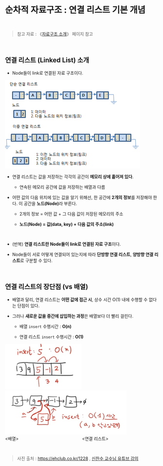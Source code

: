 # 순차적 자료구조 : 연결 리스트 기본 개념

<br/>

>  참고 자료 : 《<a href="https://github.com/SangYoonLee1231/TIL/blob/main/DataStructure/data_structure_introduction.md">자료구조 소개</a>》 페이지 참고

<br/>

## 연결 리스트 (Linked List) 소개

* Node들이 link로 연결된 자료 구조이다.

<img src="img/linked_list1.png">

<br/>

* 연결 리스트는 값을 저장하는 각각의 공간이 <strong>메모리 상에 흩어져 있다</strong>.
    
    * 연속된 메모리 공간에 값을 저장하는 배열과 다름

* 어떤 값의 다음 위치에 있는 값을 알기 위해선, 한 공간에 <strong>2개의 정보</strong>를 저장해야 한다. 이 공간을 <strong>노드(Node)</strong>라 부른다.

    * 2개의 정보 = 어떤 값 + 그 다음 값이 저장된 메모리의 주소

    * <strong>노드(Node) = 값(data, key) + 다음 값의 주소(link)</strong>

<br/>

* (반복) <strong>연결 리스트란 Node들이 link로 연결된 자료 구조</strong>이다.

* Node들이 서로 어떻게 연결되어 있는지에 따라 <strong>단방향 연결 리스트</strong>, <strong>양방향 연결 리스트</strong>로 구분할 수 있다.

<br/>

## 연결 리스트의 장단점 (vs 배열)

* 배열과 달리, 연결 리스트는 <strong>어떤 값에 접근 시</strong>, 상수 시간 O(1) 내에 수행할 수 없다는 단점이 있다.

* 그러나 <strong>새로운 값을 중간에 삽입하는 과정</strong>은 배열보다 더 빨리 걸린다.

    * 배열 <code>insert</code> 수행시간 : <strong>O(n)</strong>

    * 연결 리스트 <code>insert</code> 수행시간 : <strong>O(1)</strong>

<img src="img/linked_list2.png" width="250px"> <img src="img/linked_list3.png" width="400px">  
\<배열> &nbsp;&nbsp;&nbsp;&nbsp;&nbsp;&nbsp;&nbsp;&nbsp;&nbsp;&nbsp;&nbsp;&nbsp;&nbsp;&nbsp;&nbsp;&nbsp;&nbsp;&nbsp;&nbsp;&nbsp;&nbsp;&nbsp;&nbsp;&nbsp;&nbsp;&nbsp;&nbsp;&nbsp;&nbsp;&nbsp;&nbsp;&nbsp;&nbsp;&nbsp;&nbsp;&nbsp;&nbsp;&nbsp;&nbsp;&nbsp;&nbsp;&nbsp;&nbsp;&nbsp;&nbsp;&nbsp;&nbsp;&nbsp;&nbsp;&nbsp;&nbsp; \<연결 리스트>

<br/>

> 사진 출처 : https://ehclub.co.kr/1228 , <a href="https://youtu.be/sMpsvA5O0xU">신찬수 교수님 유튜브 강의</a>